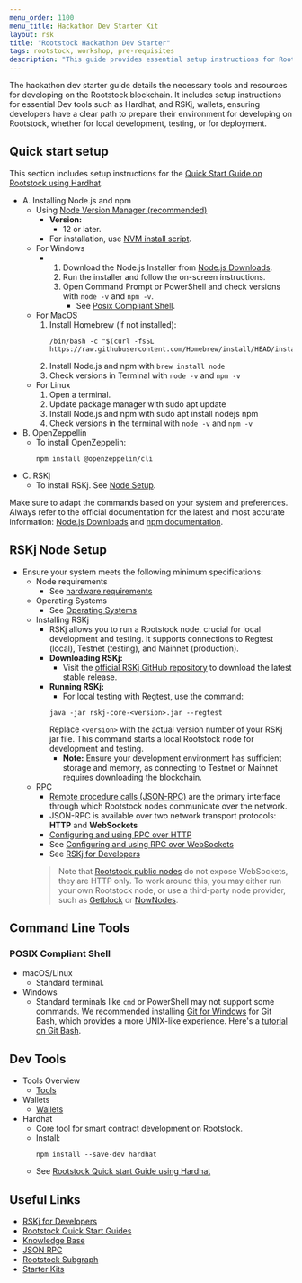 ```yaml
---
menu_order: 1100
menu_title: Hackathon Dev Starter Kit
layout: rsk
title: "Rootstock Hackathon Dev Starter"
tags: rootstock, workshop, pre-requisites
description: "This guide provides essential setup instructions for Rootstock development, including hardware and key software installations."
---
```


The hackathon dev starter guide details the necessary tools and resources for developing on the Rootstock blockchain. It includes setup instructions for essential Dev tools such as Hardhat, and RSKj, wallets, ensuring developers have a clear path to prepare their environment for developing on Rootstock, whether for local development, testing, or for deployment.

## Quick start setup

This section includes setup instructions for the [Quick Start Guide on Rootstock using Hardhat](/guides/quickstart/hardhat/).

[](#top "collapsible")
- A. Installing Node.js and npm
    - Using [Node Version Manager (recommended)](https://nodejs.org/en/download/package-manager#nvm)
        - **Version:** 
            - 12 or later. 
        - For installation, use [NVM install script](https://github.com/nvm-sh/nvm#install--update-script).
    - For Windows 
        -   1. Download the Node.js Installer from [Node.js Downloads](https://nodejs.org/en/download).
            2. Run the installer and follow the on-screen instructions.
            3. Open Command Prompt or PowerShell and check versions with `node -v` and `npm -v`. 
                - See [Posix Compliant Shell](#posix-compliant-shell).
    - For MacOS 
        1. Install Homebrew (if not installed):
            ```shell
            /bin/bash -c "$(curl -fsSL https://raw.githubusercontent.com/Homebrew/install/HEAD/install.sh)``` 
        2. Install Node.js and npm with `brew install node` 
        3. Check versions in Terminal with `node -v` and `npm -v`
    - For Linux 
        1. Open a terminal.
        2. Update package manager with sudo apt update
        3. Install Node.js and npm with sudo apt install nodejs npm
        4. Check versions in the terminal with `node -v` and `npm -v`
- B. OpenZeppellin
    - To install OpenZeppelin:
        ```shell
        npm install @openzeppelin/cli
        ```
- C. RSKj
    - To install RSKj. See [Node Setup](#rskj-node-setup).

Make sure to adapt the commands based on your system and preferences. Always refer to the official documentation for the latest and most accurate information: [Node.js Downloads](https://nodejs.org/en/download) and [npm documentation](https://docs.npmjs.com/).

## RSKj Node Setup

[](#top "collapsible")
- Ensure your system meets the following minimum specifications:
    -  Node requirements
        - See [hardware requirements](/rsk/node/install/requirements/)
    - Operating Systems
        - See [Operating Systems](/rsk/node/install/operating-systems/)
    - Installing RSKj
        - RSKj allows you to run a Rootstock node, crucial for local development and testing. It supports connections to Regtest (local), Testnet (testing), and Mainnet (production).
        - **Downloading RSKj:**
            - Visit the [official RSKj GitHub repository](https://github.com/rsksmart/rskj) to download the latest stable release.
        - **Running RSKj:**
            - For local testing with Regtest, use the command:
            ```shell
            java -jar rskj-core-<version>.jar --regtest
            ```
            Replace `<version>` with the actual version number of your RSKj jar file. This command starts a local Rootstock node for development and testing.
            - **Note:** Ensure your development environment has sufficient storage and memory, as connecting to Testnet or Mainnet requires downloading the blockchain.
    - RPC 
        - [Remote procedure calls (JSON-RPC)](/rsk/node/architecture/json-rpc/) are the primary interface through which Rootstock nodes communicate over the network.
        - JSON-RPC is available over two network transport protocols: **HTTP** and **WebSockets**
        - [Configuring and using RPC over HTTP](/rsk/node/architecture/json-rpc/transport-protocols#http-transport-protocol)
        - See [Configuring and using RPC over WebSockets](/rsk/node/architecture/json-rpc/transport-protocols#websockets-transport-protocol)
        - See [RSKj for Developers](/kb/rskj-for-developers/)
        > Note that [Rootstock public nodes](/rsk/node/architecture/json-rpc/)
        > do not expose WebSockets, they are HTTP only.
        > To work around this, you may either run your own Rootstock node,
        > or use a third-party node provider, such as [Getblock](/solutions/getblock/) or [NowNodes](/solutions/nownodes/).

## Command Line Tools

### POSIX Compliant Shell

[](#top "collapsible")
- macOS/Linux
    - Standard terminal.
- Windows
    - Standard terminals like `cmd` or PowerShell may not support some commands. We recommended installing [Git for Windows](https://gitforwindows.org/) for Git Bash, which provides a more UNIX-like experience. Here's a [tutorial on Git Bash](https://www.atlassian.com/git/tutorials/git-bash).

## Dev Tools

[](#top "collapsible")
- Tools Overview
    - [Tools](/tools/)
- Wallets
    - [Wallets](/develop/wallet/)
- Hardhat
    - Core tool for smart contract development on Rootstock.
    - Install:
        ```shell
        npm install --save-dev hardhat
        ```
    - See [Rootstock Quick start Guide using Hardhat](/guides/quickstart/hardhat/)

## Useful Links
- [RSKj for Developers](/kb/rskj-for-developers/)
- [Rootstock Quick Start Guides](/guides/quickstart/)
- [Knowledge Base](/kb/)
- [JSON RPC](/rsk/node/architecture/json-rpc/)
- [Rootstock Subgraph](/kb/the-graph-rootstock/)
- [Starter Kits](/guides/starter-kits/)